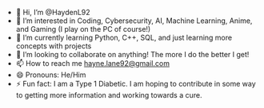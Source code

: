 - 👋 Hi, I’m @HaydenL92
- 👀 I’m interested in Coding, Cybersecurity, AI, Machine Learning, Anime, and Gaming (I play on the PC of course!)
- 🌱 I’m currently learning Python, C++, SQL, and just learning more concepts with projects
- 💞️ I’m looking to collaborate on anything! The more I do the better I get!
- 📫 How to reach me hayne.lane92@gmail.com
- 😄 Pronouns: He/Him
- ⚡ Fun fact: I am a Type 1 Diabetic. I am hoping to contribute in some way to getting more information and working towards a cure. 

<!---
HaydenL92/HaydenL92 is a ✨ special ✨ repository because its `README.md` (this file) appears on your GitHub profile.
You can click the Preview link to take a look at your changes.
--->
